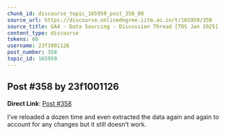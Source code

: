 ```yaml
---
chunk_id: discourse_topic_165959_post_358_00
source_url: https://discourse.onlinedegree.iitm.ac.in/t/165959/358
source_title: GA4 - Data Sourcing - Discussion Thread [TDS Jan 2025]
content_type: discourse
tokens: 66
username: 23f1001126
post_number: 358
topic_id: 165959
---
```


## Post #358 by 23f1001126

**Direct Link**: [Post #358](https://discourse.onlinedegree.iitm.ac.in/t/165959/358)

I’ve reloaded a dozen time and even extracted the data again and again to account for any changes but it still doesn’t work.
